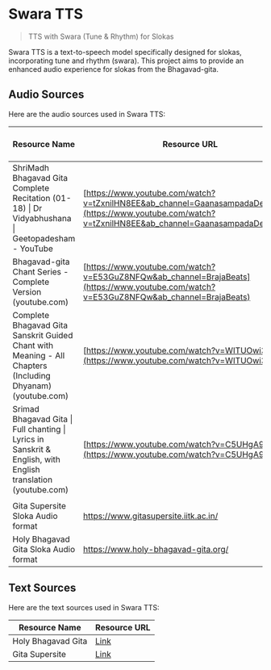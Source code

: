 # Swara TTS

> TTS with Swara (Tune & Rhythm) for Slokas

Swara TTS is a text-to-speech model specifically designed for slokas, incorporating tune and rhythm (swara). This project aims to provide an enhanced audio experience for slokas from the Bhagavad-gita.

## Audio Sources

Here are the audio sources used in Swara TTS:

| Resource Name                                                                                                 | Resource URL                                                                                                                                                   | Reader Name       | Gender | Total Audio Duration |
| ------------------------------------------------------------------------------------------------------------- | -------------------------------------------------------------------------------------------------------------------------------------------------------------- | ----------------- | ------ | -------------------- |
| ShriMadh Bhagavad Gita Complete Recitation (01-18) \| Dr Vidyabhushana \| Geetopadesham - YouTube             | [https://www.youtube.com/watch?v=tZxnilHN8EE&ab_channel=GaanasampadaDevotional](https://www.youtube.com/watch?v=tZxnilHN8EE&ab_channel=GaanasampadaDevotional) | Dr Vidyabhushana  | Male   | 2:35:24              |
| Bhagavad-gita Chant Series - Complete Version (youtube.com)                                                   | [https://www.youtube.com/watch?v=E53GuZ8NFQw&ab_channel=BrajaBeats](https://www.youtube.com/watch?v=E53GuZ8NFQw&ab_channel=BrajaBeats)                         | Anushtup Chanddah | Female | 2:41:00              |
| Complete Bhagavad Gita Sanskrit Guided Chant with Meaning - All Chapters (Including Dhyanam) (youtube.com)    | [https://www.youtube.com/watch?v=WITUOwi3EYk](https://www.youtube.com/watch?v=WITUOwi3EYk)                                                                     | Udaya Shreyas     | Male   | 3:10:56              |
| Srimad Bhagavad Gita \| Full chanting \| Lyrics in Sanskrit & English, with English translation (youtube.com) | [https://www.youtube.com/watch?v=C5UHgA9C3kw](https://www.youtube.com/watch?v=C5UHgA9C3kw)                                                                     | Kum. Aditi        | Female | 4:14:12              |
|                                                                                                               |                                                                                                                                                                |                   |        |                      |
| Gita Supersite Sloka Audio format                                                                             | https://www.gitasupersite.iitk.ac.in/                                                                                                                          | Swami Brahmananda | Male   | 3:19:02              |
| Holy Bhagavad Gita Sloka Audio format                                                                         | https://www.holy-bhagavad-gita.org/                                                                                                                            | Unknown           | Female | 5:07:57              |

## Text Sources

Here are the text sources used in Swara TTS:

| Resource Name      | Resource URL                                        |
| ------------------ | --------------------------------------------------- |
| Holy Bhagavad Gita | [Link](https://www.holy-bhagavad-gita.org/)         |
| Gita Supersite     | [Link](https://www.gitasupersite.iitk.ac.in/srimad) |
